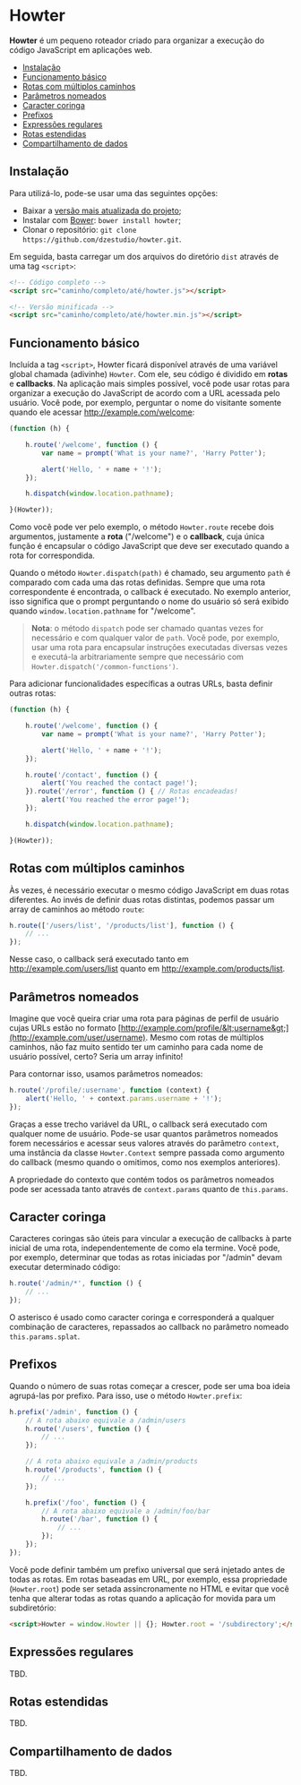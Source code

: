 Howter
======

**Howter** é um pequeno roteador criado para organizar a execução do código JavaScript em aplicações web.

- [Instalação](#instalação)
- [Funcionamento básico](#funcionamento-básico)
- [Rotas com múltiplos caminhos](#rotas-com-múltiplos-caminhos)
- [Parâmetros nomeados](#parâmetros-nomeados)
- [Caracter coringa](#caracter-coringa)
- [Prefixos](#prefixos)
- [Expressões regulares](#expressões-regulares)
- [Rotas estendidas](#rotas-estendidas)
- [Compartilhamento de dados](#compartilhamento-de-dados)

## Instalação

Para utilizá-lo, pode-se usar uma das seguintes opções:

- Baixar a [versão mais atualizada do projeto](https://github.com/dzestudio/howter/archive/master.zip);
- Instalar com [Bower](http://bower.io): `bower install howter`;
- Clonar o repositório: `git clone https://github.com/dzestudio/howter.git`.

Em seguida, basta carregar um dos arquivos do diretório `dist` através de uma tag `<script>`:

```html
<!-- Código completo -->
<script src="caminho/completo/até/howter.js"></script>

<!-- Versão minificada -->
<script src="caminho/completo/até/howter.min.js"></script>
```

## Funcionamento básico

Incluída a tag `<script>`, Howter ficará disponível através de uma variável global chamada (adivinhe) `Howter`. Com ele, seu código é dividido em **rotas** e **callbacks**. Na aplicação mais simples possível, você pode usar rotas para organizar a execução do JavaScript de acordo com a URL acessada pelo usuário. Você pode, por exemplo, perguntar o nome do visitante somente quando ele acessar http://example.com/welcome:

```javascript
(function (h) {

    h.route('/welcome', function () {
        var name = prompt('What is your name?', 'Harry Potter');

        alert('Hello, ' + name + '!');
    });

    h.dispatch(window.location.pathname);

}(Howter));

```

Como você pode ver pelo exemplo, o método `Howter.route` recebe dois argumentos, justamente a **rota** ("/welcome") e o **callback**, cuja única função é encapsular o código JavaScript que deve ser executado quando a rota for correspondida.

Quando o método `Howter.dispatch(path)` é chamado, seu argumento `path`
é comparado com cada uma das rotas definidas. Sempre que uma rota correspondente é encontrada, o callback é executado. No exemplo anterior, isso significa que o prompt perguntando o nome do usuário só será exibido quando `window.location.pathname` for "/welcome".

> **Nota**: o método `dispatch` pode ser chamado quantas vezes for necessário e com qualquer valor de `path`. Você pode, por exemplo, usar uma rota para encapsular instruções executadas diversas vezes e executá-la arbitrariamente sempre que necessário com `Howter.dispatch('/common-functions')`.

Para adicionar funcionalidades específicas a outras URLs, basta definir outras rotas:

```javascript
(function (h) {

    h.route('/welcome', function () {
        var name = prompt('What is your name?', 'Harry Potter');

        alert('Hello, ' + name + '!');
    });

    h.route('/contact', function () {
        alert('You reached the contact page!');
    }).route('/error', function () { // Rotas encadeadas!
        alert('You reached the error page!');
    });

    h.dispatch(window.location.pathname);

}(Howter));
```

## Rotas com múltiplos caminhos

Às vezes, é necessário executar o mesmo código JavaScript em duas rotas diferentes. Ao invés de definir duas rotas distintas, podemos passar um array de caminhos ao método `route`:

```javascript
h.route(['/users/list', '/products/list'], function () {
    // ...
});
```

Nesse caso, o callback será executado tanto em http://example.com/users/list quanto em http://example.com/products/list.

## Parâmetros nomeados

Imagine que você queira criar uma rota para páginas de perfil de usuário cujas URLs estão no formato [http://example.com/profile/&lt;username&gt;](http://example.com/user/username). Mesmo com rotas de múltiplos caminhos, não faz muito sentido ter um caminho para cada nome de usuário possível, certo? Seria um array infinito!

Para contornar isso, usamos parâmetros nomeados:

```javascript
h.route('/profile/:username', function (context) {
    alert('Hello, ' + context.params.username + '!');
});
```

Graças a esse trecho variável da URL, o callback será executado com qualquer nome de usuário. Pode-se usar quantos parâmetros nomeados forem necessários e acessar seus valores através do parâmetro `context`, uma instância da classe `Howter.Context` sempre passada como argumento do callback (mesmo quando o omitimos, como nos exemplos anteriores).

A propriedade do contexto que contém todos os parâmetros nomeados pode ser acessada tanto através de `context.params` quanto de `this.params`.

## Caracter coringa

Caracteres coringas são úteis para vincular a execução de callbacks à parte inicial de uma rota, independentemente de como ela termine. Você pode, por exemplo, determinar que todas as rotas iniciadas por "/admin" devam executar determinado código:

```javascript
h.route('/admin/*', function () {
    // ...
});
```

O asterisco é usado como caracter coringa e corresponderá a qualquer combinação de caracteres, repassados ao callback no parâmetro nomeado `this.params.splat`.

## Prefixos

Quando o número de suas rotas começar a crescer, pode ser uma boa ideia agrupá-las por prefixo. Para isso, use o método `Howter.prefix`:

```javascript
h.prefix('/admin', function () {
    // A rota abaixo equivale a /admin/users
    h.route('/users', function () {
        // ...
    });

    // A rota abaixo equivale a /admin/products
    h.route('/products', function () {
        // ...
    });

    h.prefix('/foo', function () {
        // A rota abaixo equivale a /admin/foo/bar
        h.route('/bar', function () {
            // ...
        });
    });
});
```

Você pode definir também um prefixo universal que será injetado antes de todas as rotas. Em rotas baseadas em URL, por exemplo, essa propriedade (`Howter.root`) pode ser setada assincronamente no HTML e evitar que você tenha que alterar todas as rotas quando a aplicação for movida para um subdiretório:

```html
<script>Howter = window.Howter || {}; Howter.root = '/subdirectory';</script>
```

## Expressões regulares

TBD.

## Rotas estendidas

TBD.

## Compartilhamento de dados

TBD.
